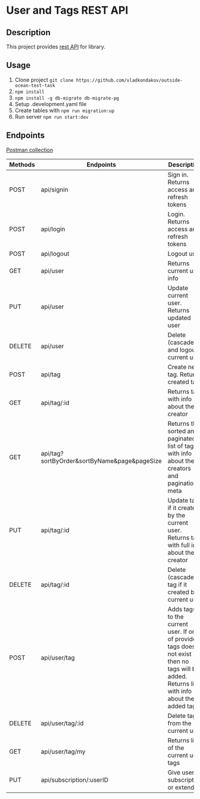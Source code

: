 # User and Tags REST API

## Description

This project provides [rest API](#endpoints) for library.

## Usage

1. Clone project `git clone https://github.com/vladkondakov/outside-ocean-test-task`
2. `npm install`
3. `npm install -g db-migrate db-migrate-pg`
4. Setup .development.yaml file
5. Create tables with `npm run migration:up`
6. Run server `npm run start:dev`

## Endpoints

[Postman collection](https://github.com/vladkondakov/outside-ocean-test-task/blob/master/postman.collections.json)

| Methods | Endpoints                                    | Description                                                                                                                                   |
| ------- | -------------------------------------------- | --------------------------------------------------------------------------------------------------------------------------------------------- |
| POST    | api/signin                                   | Sign in. Returns access and refresh tokens                                                                                                    |
| POST    | api/login                                    | Login. Returns access and refresh tokens                                                                                                      |
| POST    | api/logout                                   | Logout user                                                                                                                                   |
| GET     | api/user                                     | Returns current user info                                                                                                                     |
| PUT     | api/user                                     | Update current user. Returns updated user                                                                                                     |
| DELETE  | api/user                                     | Delete (cascade) and logout current user                                                                                                      |
| POST    | api/tag                                      | Create new tag. Returns created tag                                                                                                           |
| GET     | api/tag/:id                                  | Returns tag with info about the creator                                                                                                       |
| GET     | api/tag?sortByOrder&sortByName&page&pageSize | Returns the sorted and paginated list of tags with info about the creators and pagination meta                                                |
| PUT     | api/tag/:id                                  | Update tag if it created by the current user. Returns tag with full info about the creator                                                    |
| DELETE  | api/tag/:id                                  | Delete (cascade) tag if it created by current user                                                                                            |
| POST    | api/user/tag                                 | Adds tags to the current user. If one of provided tags does not exist then no tags will be added. Returns list with info about the added tags |
| DELETE  | api/user/tag/:id                             | Delete tag from the current user                                                                                                              |
| GET     | api/user/tag/my                              | Returns list of the current user tags                                                                                                         |
| PUT     | api/subscription/:userID                     | Give user subscription or extend it                                                                                                           |
